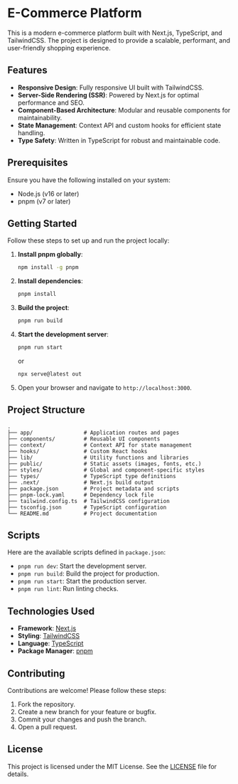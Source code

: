 # E-Commerce Platform

This is a modern e-commerce platform built with Next.js, TypeScript, and TailwindCSS. The project is designed to provide a scalable, performant, and user-friendly shopping experience.

## Features

- **Responsive Design**: Fully responsive UI built with TailwindCSS.
- **Server-Side Rendering (SSR)**: Powered by Next.js for optimal performance and SEO.
- **Component-Based Architecture**: Modular and reusable components for maintainability.
- **State Management**: Context API and custom hooks for efficient state handling.
- **Type Safety**: Written in TypeScript for robust and maintainable code.

## Prerequisites

Ensure you have the following installed on your system:

- Node.js (v16 or later)
- pnpm (v7 or later)

## Getting Started

Follow these steps to set up and run the project locally:

1. **Install pnpm globally**:
   ```sh
   npm install -g pnpm
   ```

2. **Install dependencies**:
   ```sh
   pnpm install
   ```

3. **Build the project**:
   ```sh
   pnpm run build
   ```

4. **Start the development server**:
   ```sh
   pnpm run start
   ```
   or
   ```sh
   npx serve@latest out
   ```

5. Open your browser and navigate to `http://localhost:3000`.

## Project Structure

```
.
├── app/                # Application routes and pages
├── components/         # Reusable UI components
├── context/            # Context API for state management
├── hooks/              # Custom React hooks
├── lib/                # Utility functions and libraries
├── public/             # Static assets (images, fonts, etc.)
├── styles/             # Global and component-specific styles
├── types/              # TypeScript type definitions
├── .next/              # Next.js build output
├── package.json        # Project metadata and scripts
├── pnpm-lock.yaml      # Dependency lock file
├── tailwind.config.ts  # TailwindCSS configuration
├── tsconfig.json       # TypeScript configuration
└── README.md           # Project documentation
```

## Scripts

Here are the available scripts defined in `package.json`:

- `pnpm run dev`: Start the development server.
- `pnpm run build`: Build the project for production.
- `pnpm run start`: Start the production server.
- `pnpm run lint`: Run linting checks.

## Technologies Used

- **Framework**: [Next.js](https://nextjs.org/)
- **Styling**: [TailwindCSS](https://tailwindcss.com/)
- **Language**: [TypeScript](https://www.typescriptlang.org/)
- **Package Manager**: [pnpm](https://pnpm.io/)

## Contributing

Contributions are welcome! Please follow these steps:

1. Fork the repository.
2. Create a new branch for your feature or bugfix.
3. Commit your changes and push the branch.
4. Open a pull request.

## License

This project is licensed under the MIT License. See the [LICENSE](LICENSE) file for details.
